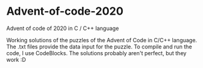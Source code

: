 # Advent-of-code-2020
Advent of code of 2020 in C / C++ language

Working solutions of the puzzles of the Advent of Code in C/C++ language. The .txt files provide the data input for the puzzle. To compile and run the code, I use CodeBlocks. The solutions probably aren't perfect, but they work :D
